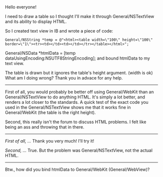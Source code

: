 

Hello everyone!

I need to draw a table so I thought I'll make it through General/NSTextView and its ability to display HTML.

So I created text view in IB and wrote a piece of code:

    General/NSString *temp = @"<html><table width=\"100\" height=\"100\" border=\"1\"><tr><td></td><td></td></tr></table></html>";
General/NSData *htmlData = [temp dataUsingEncoding:NSUTF8StringEncoding];
and bound htmlData to my text view.

The table is drawn but it ignores the table's height argument. (width is ok)
What am I doing wrong?
Thank you in advace for any help.

----

First of all, you would probably be better off using General/WebKit than an General/NSTextView to do anything HTML. It's simply a lot better, and renders a lot closer to the standards. A quick test of the exact code you used in the General/NSTextView shows me that it works fine in General/WebKit (the table is the right height).

Second, this really isn't the forum to discuss HTML problems. I felt like being an ass and throwing that in there.

----

*First of all, ...*
Thank you very much! I'll try it!

*Second, ...*
True. But the problem was General/NSTextView, not the actual HTML.

----

Btw., how did you bind htmlData to General/WebKit (General/WebView)?